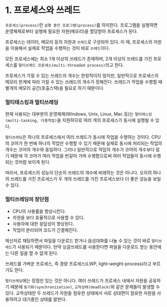 # 1. 프로세스와 쓰레드

`프로세스(process)`란 `실행 중인 프로그램(process)`를 의미한다. 프로그램을 실행하면 운영체제로부터 실행에 필요한 자원(메모리)을 할당받아 프로세스가 된다.

프로세스는 데이터, 메모리 등의 자원과 `쓰레드`로 구성되어 있다. 이 때, 프로세스의 자원을 이용해서 실제로 작업을 수행하는 것이 바로 `쓰레드`이다.

모든 프로세스에는 최소 1개 이상의 쓰레드가 존재하며, 2개 이상의 쓰레드를 가진 프로세스를 `멀티쓰레드 프로세스(multi-threaded process)`라고 한다.

프로세스가 가질 수 있는 쓰레드의 개수는 한정적이지 않지만, 일반적으로 프로세스의 메모리 한계에 따라 가질 수 있는 쓰레드의 개수가 정해진다. 쓰레드가 작업을 수행할 때 별개의 메모리 공간(호출스택)을 필요로 하기 때문이다.

### 멀티태스킹과 멀티쓰레딩

현재 사용되는 대부분의 운영체제(Windows, Unix, Linux, Mac 등)는 `멀티태스킹(multi-tasking, 다중작업)`을 지원하므로 여러 개의 프로세스가 동시에 실행될 수 있다.

`멀티쓰레딩`은 하나의 프로세스에서 여러 쓰레드가 동시에 작업을 수행하는 것이다. CPU의 코어가 한 번에 하나의 작업만 수행할 수 있기 때문에 실제로 동시에 처리되는 작업의 개수는 코어의 개수와 동일하다. 그러나 일반적으로 작업의 개수가 코어의 개수보다 많기 때문에 각 코어가 여러 작업을 번갈아 가며 수행함으로써 여러 작업들이 동시에 수행되는 것처럼 보이게 된다.

따라서, 프로세스의 성능이 단순히 쓰레드의 개수에 비례하는 것은 아니다. 오히려 하나의 쓰레드를 가진 프로세스가 두 개의 쓰레드를 가진 프로세스보다 더 좋은 성능을 보일 수 있다.

### 멀티쓰레딩의 장단점

- CPU의 사용률을 향상시킨다.
- 자원을 보다 효율적으로 사용할 수 있다.
- 사용자에 대한 응답성이 향상된다.
- 작업이 분리되어 코드가 간결해진다.

메신저로 채팅하면서 파일을 다운로드 받거나 음성대화를 나눌 수 있는 것이 바로 `멀티쓰레드`가 사용되기 때문이다. 만약 싱글쓰레드를 사용한다면 파일을 다운로드 받는 동안에는 다른 일을 할 수 없게 된다.

쓰레드를 가벼운 프로세스, 즉 경량 프로세스(LWP, light-weight-process)라고 부르기도 한다.

`멀티쓰레딩`에는 장점만 있는 것은 아니다. 여러 쓰레드가 프로세스 내에서 자원을 공유하기 때문에 `동기화(synchronization)`, `교착상태(deadlock)`와 같은 문제들이 발생할 수 있다. 교착상태란 두 쓰레드가 자원을 점유한 상태에서 서로 상대편이 점유한 자원을 사용하려고 대기중인 상태를 말한다.
